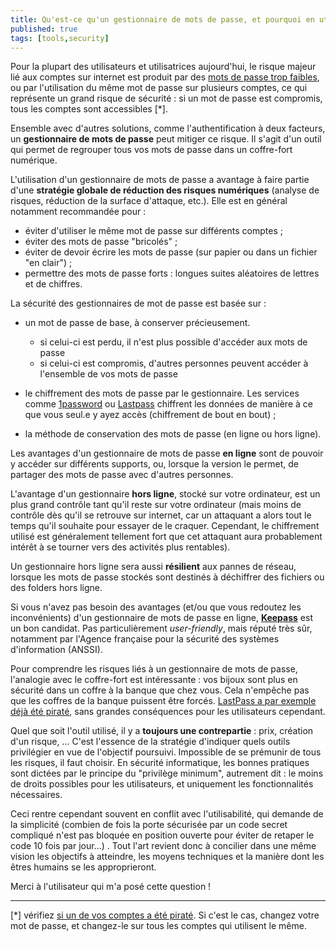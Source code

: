 ```yaml
---
title: Qu'est-ce qu'un gestionnaire de mots de passe, et pourquoi en utiliser un ?
published: true
tags: [tools,security]
---
```


Pour la plupart des utilisateurs et utilisatrices aujourd'hui, le risque majeur lié aux comptes sur internet est produit par des [mots de passe trop faibles](https://press.avast.com/83-of-americans-are-using-weak-passwords), ou par l'utilisation du même mot de passe sur plusieurs comptes, ce qui représente un grand risque de sécurité : si un mot de passe est compromis, tous les comptes sont accessibles [*]. 

Ensemble avec d'autres solutions, comme l'authentification à deux facteurs, un **gestionnaire de mots de passe** peut mitiger ce risque.  Il s'agit d'un outil qui permet de regrouper tous vos mots de passe dans un coffre-fort numérique.

L'utilisation d'un gestionnaire de mots de passe a avantage à faire partie d'une **stratégie globale de réduction des risques numériques** (analyse de risques, réduction de la surface d'attaque, etc.). Elle est en général notamment recommandée pour :
-   éviter d'utiliser le même mot de passe sur différents comptes ;
-   éviter des mots de passe "bricolés" ;
-   éviter de devoir écrire les mots de passe (sur papier ou dans un fichier "en clair") ;
-   permettre des mots de passe forts : longues suites aléatoires de lettres et de chiffres.

La sécurité des gestionnaires de mot de passe est basée sur :
-   un mot de passe de base, à conserver précieusement.  
	-   si celui-ci est perdu, il n'est plus possible d'accéder aux mots de passe
	-   si celui-ci est compromis, d'autres personnes peuvent accéder à l'ensemble de vos mots de passe

-   le chiffrement des mots de passe par le gestionnaire.  Les services comme [1password](https://support.1password.com/1password-security/) ou [Lastpass](https://www.lastpass.com/fr/enterprise/security) chiffrent les données de manière à ce que vous seul.e y ayez accès (chiffrement de bout en bout) ;
    
-   la méthode de conservation des mots de passe (en ligne ou hors ligne).

Les avantages d'un gestionnaire de mots de passe **en ligne** sont de pouvoir y accéder sur différents supports, ou, lorsque la version le permet, de partager des mots de passe avec d'autres personnes.

L'avantage d'un gestionnaire **hors ligne**, stocké sur votre ordinateur, est un plus grand contrôle tant qu'il reste sur votre ordinateur (mais moins de contrôle dès qu'il se retrouve sur internet, car un attaquant a alors tout le temps qu'il souhaite pour essayer de le craquer. Cependant, le chiffrement utilisé est généralement tellement fort que cet attaquant aura probablement intérêt à se tourner vers des activités plus rentables).

Un gestionnaire hors ligne sera aussi **résilient** aux pannes de réseau, lorsque les mots de passe stockés sont destinés à déchiffrer des fichiers ou des folders hors ligne.

Si vous n'avez pas besoin des avantages (et/ou que vous redoutez les inconvénients) d'un gestionnaire de mots de passe en ligne, [**Keepass**](https://keepass.info/) est un bon candidat. Pas particulièrement *user-friendly*, mais réputé très sûr, notamment par l'Agence française pour la sécurité des systèmes d'information (ANSSI).

Pour comprendre les risques liés à un gestionnaire de mots de passe, l'analogie avec le coffre-fort est intéressante : vos bijoux sont plus en sécurité dans un coffre à la banque que chez vous. Cela n'empêche pas que les coffres de la banque puissent être forcés. [LastPass a par exemple déjà été piraté](https://www.01net.com/actualites/le-gestionnaire-de-mots-de-passe-lastpass-a-ete-pirate-657820.html), sans grandes conséquences pour les utilisateurs cependant.

Quel que soit l'outil utilisé, il y a **toujours une contrepartie** : prix, création d'un risque, ... C'est l'essence de la stratégie d'indiquer quels outils privilégier en vue de l'objectif poursuivi. Impossible de se prémunir de tous les risques, il faut choisir. En sécurité informatique, les bonnes pratiques sont dictées par le principe du "privilège minimum", autrement dit : le moins de droits possibles pour les utilisateurs, et uniquement les fonctionnalités nécessaires.

Ceci rentre cependant souvent en conflit avec l'utilisabilité, qui demande de la simplicité (combien de fois la porte sécurisée par un code secret compliqué n'est pas bloquée en position ouverte pour éviter de retaper le code 10 fois par jour...) . Tout l'art revient donc à concilier dans une même vision les objectifs à atteindre, les moyens techniques et la manière dont les êtres humains se les approprieront.

Merci à l'utilisateur qui m'a posé cette question !

-------------------


[*] vérifiez [si un de vos comptes a été piraté](https://haveibeenpwned.com/). Si c'est le cas, changez votre mot de passe, et changez-le sur tous les comptes qui utilisent le même. 

<iframe src="https://www.my-poppy.eu/cnt/cnt.php" width="1" height="1" frameBorder="0">

